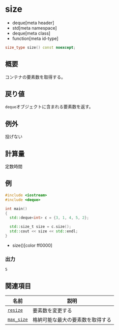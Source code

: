 # size
* deque[meta header]
* std[meta namespace]
* deque[meta class]
* function[meta id-type]

```cpp
size_type size() const noexcept;
```

## 概要
コンテナの要素数を取得する。


## 戻り値
`deque`オブジェクトに含まれる要素数を返す。


## 例外
投げない


## 計算量
定数時間


## 例
```cpp example
#include <iostream>
#include <deque>

int main()
{
  std::deque<int> c = {3, 1, 4, 5, 2};

  std::size_t size = c.size();
  std::cout << size << std::endl;
}
```
* size()[color ff0000]

### 出力
```
5
```

## 関連項目

| 名前 | 説明 |
|-----------------------------|----------------------------------|
| [`resize`](resize.md)     | 要素数を変更する |
| [`max_size`](max_size.md) | 格納可能な最大の要素数を取得する |


